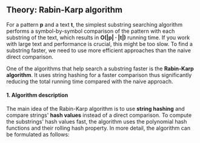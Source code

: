 ## Theory: Rabin-Karp algorithm
For a pattern __p__ and a text __t__, the simplest substring
searching algorithm performs a symbol-by-symbol
comparison of the pattern with each substring of the text,
which results in __O(|p| ⋅ |t|)__ running time. If you work with large text and 
performance is crucial, this might be too slow. To find a 
substring faster, we need to use more efficient
approaches than the naive direct comparison.

One of the algorithms that help search a substring faster
is the **Rabin-Karp algorithm**. It uses string hashing for a
faster comparison thus significantly reducing the total
running time compared with the naive approach.

#### 1. Algorithm description
The main idea of the Rabin-Karp algorithm is to use **string
hashing** and compare strings' **hash values** instead of a 
direct comparison. To compute the substrings' hash
values fast, the algorithm uses the polynomial hash
functions and their rolling hash property. In more detail,
the algorithm can be formulated as follows:

